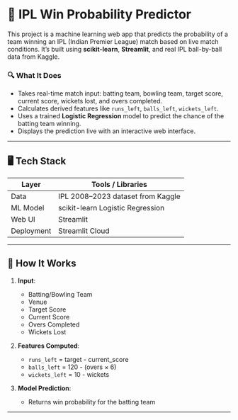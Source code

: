 # 🏏 IPL Win Probability Predictor

This project is a machine learning web app that predicts the probability of a team winning an IPL (Indian Premier League) match based on live match conditions. It’s built using **scikit-learn**, **Streamlit**, and real IPL ball-by-ball data from Kaggle.

### 🔍 What It Does
- Takes real-time match input: batting team, bowling team, target score, current score, wickets lost, and overs completed.
- Calculates derived features like `runs_left`, `balls_left`, `wickets_left`.
- Uses a trained **Logistic Regression** model to predict the chance of the batting team winning.
- Displays the prediction live with an interactive web interface.

---

## 🖥️ Tech Stack

| Layer         | Tools / Libraries                        |
|---------------|------------------------------------------|
| Data          | IPL 2008–2023 dataset from Kaggle        |
| ML Model      | scikit-learn Logistic Regression         |
| Web UI        | Streamlit                                |
| Deployment    | Streamlit Cloud                          |

---

## 🧠 How It Works

1. **Input**:
   - Batting/Bowling Team
   - Venue
   - Target Score
   - Current Score
   - Overs Completed
   - Wickets Lost

2. **Features Computed**:
   - `runs_left` = target - current_score
   - `balls_left` = 120 - (overs × 6)
   - `wickets_left` = 10 - wickets

3. **Model Prediction**:
   - Returns win probability for the batting team

---


